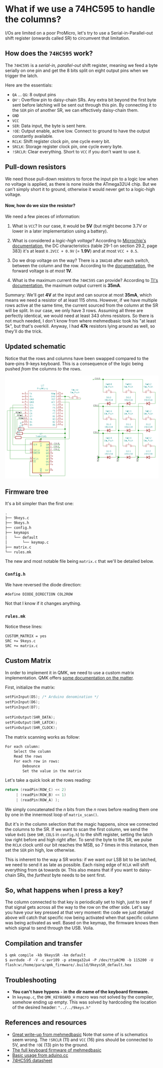 # What if we use a 74HC595 to handle the columns?

I/Os are limited on a poor ProMicro, let's try to use a Serial-in-Parallel-out shift register (onwards called SR) to circumvent that limitation.

## How does the `74HC595` work?
The `74HC595` is a *serial-in, parallel-out* shift register, meaning we feed a byte serially on one pin and get the 8 bits split on eight output pins when we trigger the latch.

Here are the essentials:
- `QA` ... `QG`: 8 output pins
- `QH'`: Overflow pin to daisy-chain SRs. Any extra bit beyond the first byte sent before latching will be sent out through this pin. By connecting it to the `SER` pin of another SR, we can effectively daisy-chain them.
- `GND`
- `VCC`
- `SER`: Data input, the byte is sent here.
- `!OE`: Output enable, active low. Connect to ground to have the output constantly available.
- `RCLK`: Shift register clock pin, one cycle every bit.
- `SRCLK`: Storage register clock pin, one cycle every byte.
- `!SRCLR`: Clear everything. Short to `VCC` if you don't want to use it.

## Pull-down resistors
We need those pull-down resistors to force the input pin to a logic low when no voltage is applied, as there is none inside the ATmega32U4 chip. But we can't simply short it to ground, otherwise it would never get to a logic-high voltage.

#### Now, how do we size the resistor?
We need a few pieces of information:

1. What is `VCC`? 
In our case, it would be **5V** (but might become 3.7V or lower in a later implementation using a battery).

2. What is considered a *logic-high voltage*?
According to [Microchip's documentation](http://ww1.microchip.com/downloads/en/devicedoc/atmel-7766-8-bit-avr-atmega16u4-32u4_datasheet.pdf), the DC characteristics (table 29-1 on section 29.2, page 383) it's at least `0.2VCC + 0.9V` (= **1.9V**) and at most `VCC + 0.5`.

3. Do we drop voltage on the way?
There is a `1N4148` after each switch, between the column and the row.
According to the [documentation](https://www.vishay.com/docs/81857/1n4148.pdf), the forward voltage is *at most* **1V**.

4. What is the maximum current the `74HC595` can provide?
According to [TI's documentation](https://www.ti.com/lit/ds/scls041i/scls041i.pdf), the maximum output current is **35mA**.

Summary: We'll get **4V** at the input and can source at most **35mA**, which means we need a resistor of at least 115 ohms.
However, if we have multiple rows active at the same time, the current sourced from the column at the SR will be split. In our case, we only have 3 rows. Assuming all three are perfectly identical, we would need at least 343 ohms resistors. So there is not much needed, I don't know from where mehmedbasic took his "at least 5k", but that's overkill.
Anyway, I had **47k** resistors lying around as well, so they'll do the trick.


## Updated schematic
Notice that the rows and columns have been swapped compared to the bare-pins 9-keys keyboard.
This is a consequence of the logic being pushed *from* the columns *to* the rows.

![schematic](figures/schematics.png)


## Firmware tree
It's a bit simpler than the first one:
```
.
├── 9keys.c
├── 9keys.h
├── config.h
├── keymaps
│   └── default
│       └── keymap.c
├── matrix.c
└── rules.mk
```
The new and most notable file being `matrix.c` that we'll be detailed below.

### `Config.h`
We have reversed the diode direction:
```
#define DIODE_DIRECTION COL2ROW
```
Not that I know if it changes anything.

### `rules.mk`
Notice these lines:
```
CUSTOM_MATRIX = yes
SRC += 9keys.c
SRC += matrix.c
```


## Custom Matrix
In order to implement it in QMK, we need to use a custom matrix implementation.
QMK offers [some documentation on the matter](https://github.com/qmk/qmk_firmware/blob/master/docs/).

First, initialize the matrix:
```C
setPinInput(D5); /* Arduino denomination */
setPinInput(D6);
setPinInput(D7);

setPinOutput(SHR_DATA);
setPinOutput(SHR_LATCH);
setPinOutput(SHR_CLOCK);
```

The matrix scanning works as follow:
```
For each column:
    Select the column
    Read the rows
    For each row in rows:
        Debounce
        Set the value in the matrix
```

Let's take a quick look at the rows reading:
```C
return (readPin(ROW_C) << 2)
     | (readPin(ROW_B) << 1)
     | (readPin(ROW_A) );
```
We simply concatenated the *n* bits from the *n* rows before reading them one by one in the innermost loop of `matrix_scan()`.

But it's in the column selection that the magic happens, since we connected the columns to the SR.
If we want to scan the first column, we send the value `0x01` (see `SHR_COLS` in `config.h`) to the shift register, setting the latch low right before and high right after.
To send the byte to the SR, we pulse the `RCLK` clock until our bit reaches the MSB, so 7 times in this instance, then set the `SER` pin high, low otherwise.

This is inherent to the way a SR works: if we want our LSB bit to be latched, we need to send it as late as possible. Each rising edge of `RCLK` will shift everything from `QA` towards `QH`.
This also means that if you want to daisy-chain SRs, the *furthest* byte needs to be sent first.





## So, what happens when I press a key?
The column connected to that key is periodically set to high, just to see if that signal gets across all the way to the row on the other side. Let's say you have your key pressed at that very moment: the code we just detailed above will catch that specific row being activated when that specific column was being activated as well. Based on the keymap, the firmware knows then which signal to send through the USB. Voila.

## Compilation and transfer
```
$ qmk compile -kb 9keysSR -km default
$ avrdude -F -V -c avr109 -p atmega32u4 -P /dev/ttyACM0 -b 115200 -U flash:w:/home/para/qmk_firmware/.build/9keysSR_default.hex
```



## Troubleshooting
- **You can't have hypens `-` in the dir name of the keyboard firmware.**
- In `keymap.c`, the `QMK_KEYBOARD_H` macro was not solved by the compiler, somehow ending up empty.
This was solved by hardcoding the location of the desired header: `"../../9keys.h"`


## References and resources
- [Great write-up from mehmedbasic](https://mehmedbasic.dk/post/74hc595-keyboard/)
Note that some of is schematics seem wrong. The `!SRCLR` (11) and `VCC` (16)  pins should be connected to 5V, and the `!OE` (13) pin to the ground.
- [The full keyboard firmware of mehmedbasic](https://github.com/ripdajacker/qmk_firmware/tree/yogaext/keyboards/ripdajacker/yogaext)
- [Basic usage from aduino.cc](https://www.arduino.cc/en/Tutorial/Foundations/ShiftOut)
- [74HC595 datasheet](https://www.ti.com/lit/ds/scls041i/scls041i.pdf?ts=1613947557756&ref_url=https%253A%252F%252Fwww.google.com%252F)